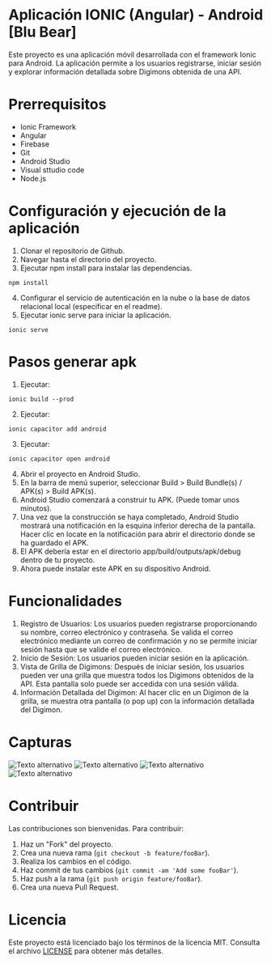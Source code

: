 # Aplicación IONIC (Angular) - Android [Blu Bear]

Este proyecto es una aplicación móvil desarrollada con el framework Ionic para Android. La aplicación permite a los
usuarios registrarse, iniciar sesión y explorar información detallada sobre Digimons obtenida de una API.

# Prerrequisitos

- Ionic Framework
- Angular
- Firebase
- Git
- Android Studio
- Visual sttudio code
- Node.js

# Configuración y ejecución de la aplicación

1. Clonar el repositorio de Github.
2. Navegar hasta el directorio del proyecto.
3. Ejecutar npm install para instalar las dependencias.

```terminal
npm install
```

4. Configurar el servicio de autenticación en la nube o la base de datos relacional local (especificar en el readme).
5. Ejecutar ionic serve para iniciar la aplicación.

```terminal
ionic serve
```

# Pasos generar apk

1. Ejecutar:

```terminal
ionic build --prod
```

2. Ejecutar:

```terminal
ionic capacitor add android
```

3. Ejecutar:

```terminal
ionic capacitor open android
```

4. Abrir el proyecto en Android Studio.
5. En la barra de menú superior, seleccionar Build > Build Bundle(s) / APK(s) > Build APK(s).
6. Android Studio comenzará a construir tu APK. (Puede tomar unos minutos).
7. Una vez que la construcción se haya completado, Android Studio mostrará una notificación en la esquina inferior derecha de la pantalla. Hacer clic en locate en la notificación para abrir el directorio donde se ha guardado el APK.
8. El APK debería estar en el directorio app/build/outputs/apk/debug dentro de tu proyecto.
9. Ahora puede instalar este APK en su dispositivo Android.

# Funcionalidades

1. Registro de Usuarios: Los usuarios pueden registrarse proporcionando su nombre, correo electrónico y contraseña. Se valida el correo electrónico mediante un correo de confirmación y no se permite iniciar sesión hasta que se valide el correo electrónico.
2. Inicio de Sesión: Los usuarios pueden iniciar sesión en la aplicación.
3. Vista de Grilla de Digimons: Después de iniciar sesión, los usuarios pueden ver una grilla que muestra todos los Digimons obtenidos de la API. Esta pantalla solo puede ser accedida con una sesión válida.
4. Información Detallada del Digimon: Al hacer clic en un Digimon de la grilla, se muestra otra pantalla (o pop up) con la información detallada del Digimon.

# Capturas

![Texto alternativo](https://lh3.googleusercontent.com/drive-viewer/AKGpihbfb4rtscmruXc8cuqq1QWG5cVXeENqGfIyfWYDbAtw13HW9liDoDaPz0zIEBCZyqhSo8G40kNyzAgB3eOvLeHKCqOr=w1366-h641-v0)
![Texto alternativo](https://lh3.googleusercontent.com/drive-viewer/AKGpihZv8Dv897hRNk7BkWF3ek2qcCp0d4NjsfY_YZXaIJ0hmzBcHecxzT6sXAFqE2svJgd5aAVoi0C85qpQoBLM8LxT-2recA=w1366-h641-v0)
![Texto alternativo](https://lh3.googleusercontent.com/drive-viewer/AKGpihaGPIalDRPyeklT0124X2NljGBudGeBkz2Yw3WZFCeddMLh46PJKlakngColmfnf2_mKhOW8F1pJ9Y9pIPb2yyD32fUrg=w1366-h641-v0)
![Texto alternativo](https://lh3.googleusercontent.com/drive-viewer/AKGpihZIE5JTHGrPbIjI7p871D8iz88lxZoaeSU5SyT_cAMzzELAycnz4HkEWRyGRpegXXE7YNhZ6Ra8UHIkHiUCHLu9OcDK=w1366-h641-v0)

# Contribuir

Las contribuciones son bienvenidas. Para contribuir:

1. Haz un "Fork" del proyecto.
2. Crea una nueva rama (`git checkout -b feature/fooBar`).
3. Realiza los cambios en el código.
4. Haz commit de tus cambios (`git commit -am 'Add some fooBar'`).
5. Haz push a la rama (`git push origin feature/fooBar`).
6. Crea una nueva Pull Request.

# Licencia

Este proyecto está licenciado bajo los términos de la licencia MIT. Consulta el archivo [LICENSE](LICENSE) para obtener más detalles.
